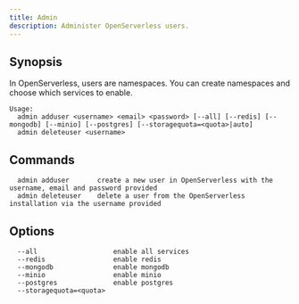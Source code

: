 ```yaml
---
title: Admin
description: Administer OpenServerless users.
---
```


## Synopsis

In OpenServerless, users are namespaces.
You can create namespaces and choose which services to enable.

```text
Usage:
  admin adduser <username> <email> <password> [--all] [--redis] [--mongodb] [--minio] [--postgres] [--storagequota=<quota>|auto]
  admin deleteuser <username>
```

## Commands
```
  admin adduser       create a new user in OpenServerless with the username, email and password provided
  admin deleteuser    delete a user from the OpenServerless installation via the username provided
```

## Options
```
  --all                   enable all services
  --redis                 enable redis
  --mongodb               enable mongodb
  --minio                 enable minio
  --postgres              enable postgres
  --storagequota=<quota>
```
